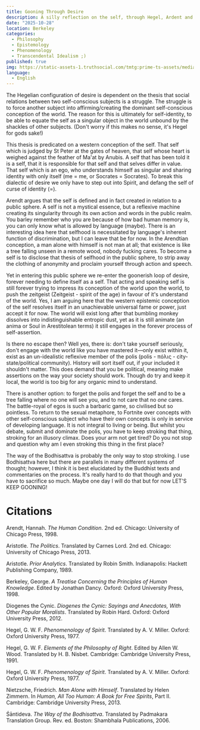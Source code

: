 ```yaml
---
title: Gooning Through Desire
description: A silly reflection on the self, through Hegel, Ardent and the Buhdda. All told through the metaphore of masturbation
date: "2025-10-28"
location: Berkeley
categories:
  - Philosophy
  - Epistemology
  - Phenomenology
  - Transcendental Idealism ;) 
published: true
img: https://static-assets-1.truthsocial.com/tmtg:prime-ts-assets/media_attachments/files/115/455/473/281/519/080/original/bf073176dca6e2a9.jpg
language:
  - English
---
```


The Hegelian configuration of desire is dependent on the thesis that social relations between two self-conscious subjects is a struggle. The struggle is to force another subject into affirming/creating the dominant self-conscious conception of the world. The reason for this is ultimately for self-identity, to be able to equate the self as a singular object in the world unbound by the shackles of other subjects. (Don't worry if this makes no sense, it's Hegel for gods sake!)

This thesis is predicated on a western conception of the self. That self which is judged by St Peter at the gates of heaven, that self whose heart is weighed against the feather of Ma'at by Anubis. A self that has been told it is a self, that it is responsible for that self and that selves differ in value. That self which is an ego, who understands himself as singular and sharing identity with only itself (me = me, or Socrates = Socrates). To break this dialectic of desire we only have to step out into Spirit, and defang the self of curse of identity (=).

Arendt argues that the self is defined and in fact created in relation to a public sphere. A self is not a mystical essence, but a reflexive machine creating its singularity through its own action and words in the public realm. You barley remember who you are because of how bad human memory is, you can only know what is allowed by language (maybe). There is an interesting idea here that selfhood is necessitated by language's inherent function of discrimination, but I can leave that be for now. In the Arendtian conception, a man alone with himself is not man at all; that existence is like a tree falling unseen in a remote wood, nobody fucking cares. To become a self is to disclose that thesis of selfhood in the public sphere, to strip away the clothing of anonymity and proclaim yourself through action and speech.

Yet in entering this public sphere we re-enter the goonerish loop of desire, forever needing to define itself as a self. That acting and speaking self is still forever trying to impress its conception of the world upon the world, to push the zeitgeist (Zeitgeist - spirit of the age) in favour of it's understand of the world. Yes, I am arguing here that the western epistemic conception of the self resolves itself in an unachievable universal fame or power, just accept it for now. The world will exist long after that bumbling monkey dissolves into indistinguishable entropic dust, yet as it is still animate (an anima or Soul in Arestitolean terms) it still engages in the forever process of self-assertion.

Is there no escape then? Well yes, there is: don't take yourself seriously, don't engage with the world like you have mastered it—only exist within it, exist as an un-idealistic reflexive member of the polis (polis - πόλις - city-state/political community). History will sort itself out, if your included it shouldn't matter. This does demand that you be political, meaning make assertions on the way your society should work. Though do try and keep it local, the world is too big for any organic mind to understand.

There is another option: to forget the polis and forget the self and to be a tree falling where no one will see you, and to not care that no *one* cares. The battle-royal of egos is such a barbaric game, so civilised but so pointless. To return to the sexual metaphore, to Fortnite over concepts with other self-conscious subject who have their own concepts is only in service of developing language. It is not integral to living or being. But whilst you debate, submit and dominate the polis, you have to keep stroking that thing, stroking for an illusory climax. Does your arm not get tired? Do you not stop and question why am I even stroking this thing in the first place?

The way of the Bodhisattva is probably the only way to stop stroking. I use Bodhisattva here but there are parallels in many different systems of thought; however, I think it is best elucidated by the Buddhist texts and commentaries on the process. It's really hard to do that though and you have to sacrifice so much. Maybe one day I will do that but for now LET'S KEEP GOONING!

# Citations

Arendt, Hannah. _The Human Condition_. 2nd ed. Chicago: University of Chicago Press, 1998.

Aristotle. _The Politics_. Translated by Carnes Lord. 2nd ed. Chicago: University of Chicago Press, 2013.

Aristotle. _Prior Analytics_. Translated by Robin Smith. Indianapolis: Hackett Publishing Company, 1989.

Berkeley, George. _A Treatise Concerning the Principles of Human Knowledge_. Edited by Jonathan Dancy. Oxford: Oxford University Press, 1998.

Diogenes the Cynic. _Diogenes the Cynic: Sayings and Anecdotes, With Other Popular Moralists_. Translated by Robin Hard. Oxford: Oxford University Press, 2012.

Hegel, G. W. F. _Phenomenology of Spirit_. Translated by A. V. Miller. Oxford: Oxford University Press, 1977.

Hegel, G. W. F. _Elements of the Philosophy of Right_. Edited by Allen W. Wood. Translated by H. B. Nisbet. Cambridge: Cambridge University Press, 1991.

Hegel, G. W. F. _Phenomenology of Spirit_. Translated by A. V. Miller. Oxford: Oxford University Press, 1977.

Nietzsche, Friedrich. _Man Alone with Himself_. Translated by Helen Zimmern. In _Human, All Too Human: A Book for Free Spirits_, Part II. Cambridge: Cambridge University Press, 2013.

Śāntideva. _The Way of the Bodhisattva_. Translated by Padmakara Translation Group. Rev. ed. Boston: Shambhala Publications, 2006.
